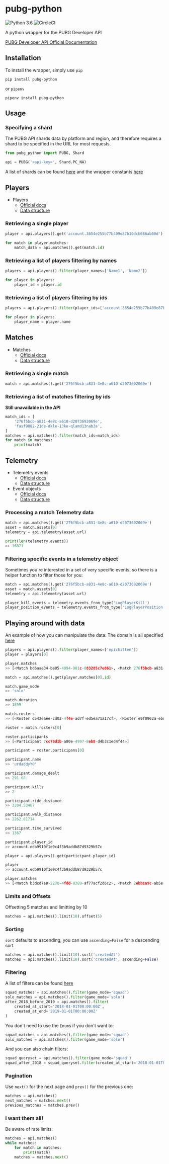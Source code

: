# pubg-python

![Python 3.6](https://img.shields.io/badge/python-3.6-blue.svg)
![CircleCI](https://img.shields.io/circleci/project/github/ramonsaraiva/pubg-python/master.svg)

A python wrapper for the PUBG Developer API

[PUBG Developer API Official Documentation](https://documentation.playbattlegrounds.com/en/introduction.html)

## Installation

To install the wrapper, simply use `pip`

```
pip install pubg-python
```

or `pipenv`


```
pipenv install pubg-python
```

## Usage

### Specifying a shard

The PUBG API shards data by platform and region, and therefore requires a shard to be specified in the URL for most requests.

```python
from pubg_python import PUBG, Shard

api = PUBG('<api-key>', Shard.PC_NA)
```

A list of shards can be found [here](https://documentation.playbattlegrounds.com/en/making-requests.html#regions) and the wrapper constants [here](https://github.com/ramonsaraiva/pubg-python/blob/master/pubg_python/domain/base.py)

## Players

* Players
  * [Official docs](https://documentation.playbattlegrounds.com/en/players.html)
  * [Data structure](https://github.com/ramonsaraiva/pubg-python/blob/master/pubg_python/domain/base.py)

### Retrieving a single player

```python
player = api.players().get('account.3654e255b77b409e87b10dcb086ab00d')

for match in player.matches:
    match_data = api.matches().get(match.id)
```

### Retrieving a list of players filtering by names

```python
players = api.players().filter(player_names=['Name1', 'Name2'])

for player in players:
    player_id = player.id
```

### Retrieving a list of players filtering by ids

```python
players = api.players().filter(player_ids=['account.3654e255b77b409e87b10dcb086ab00d'])

for player in players:
    player_name = player.name
```

## Matches

* Matches
  * [Official docs](https://documentation.playbattlegrounds.com/en/matches.html)
  * [Data structure](https://github.com/ramonsaraiva/pubg-python/blob/master/pubg_python/domain/base.py)

### Retrieving a single match

```python
match = api.matches().get('276f5bcb-a831-4e8c-a610-d2073692069e')
```

### Retrieving a list of matches filtering by ids

**Still unavailable in the API**

```python
match_ids = [
    '276f5bcb-a831-4e8c-a610-d2073692069e',
    'fasf9082-21de-dkle-13ke-qlamd13nab3a',
]
matches = api.matches().filter(match_ids=match_ids)
for match in matches:
    print(match)
```

## Telemetry

* Telemetry events
  * [Official docs](https://documentation.playbattlegrounds.com/en/telemetry-events.html)
  * [Data structure](https://github.com/ramonsaraiva/pubg-python/blob/master/pubg_python/domain/telemetry/events.py)
* Event objects
  * [Official docs](https://documentation.playbattlegrounds.com/en/telemetry-objects.html)
  * [Data structure](https://github.com/ramonsaraiva/pubg-python/blob/master/pubg_python/domain/telemetry/objects.py)

### Processing a match Telemetry data

```python
match = api.matches().get('276f5bcb-a831-4e8c-a610-d2073692069e')
asset = match.assets[0]
telemetry = api.telemetry(asset.url)

print(len(telemetry.events))
>> 16871
```

### Filtering specific events in a telemetry object

Sometimes you're interested in a set of very specific events, so there is a helper function to filter those for you:

```python
match = api.matches().get('276f5bcb-a831-4e8c-a610-d2073692069e')
asset = match.assets[0]
telemetry = api.telemetry(asset.url)

player_kill_events = telemetry.events_from_type('LogPlayerKill')
player_position_events = telemetry.events_from_type('LogPlayerPosition')
```

## Playing around with data

An example of how you can manipulate the data:
The domain is all specified [here](https://github.com/ramonsaraiva/pubg-python/blob/master/pubg_python/domain/base.py)

```python
players = api.players().filter(player_names=['epickitten'])
player = players[0]

player.matches
>> [<Match bd6aae34-be05-4094-981c-083285c7e861>, <Match 276f5bcb-a831-4e8c-a610-d2073692069e>, ..]

match = api.matches().get(player.matches[0].id)

match.game_mode
>> 'solo'

match.duration
>> 1899

match.rosters
>> [<Roster d542eaee-cd02-4f4e-ad7f-ed5ea71a17cf>, <Roster e9f0962a-ebd4-4d86-b134-95783b713800>, ..]

roster = match.rosters[0]

roster.participants
>> [<Participant 7cc76d1b-a80e-4997-8eb8-d4b3c1ed4f44>]

participant = roster.participans[0]

participant.name
>> 'urdaddyYO'

participant.damage_dealt
>> 291.08

participant.kills
>> 2

participant.ride_distance
>> 3204.53467

participant.walk_distance
>> 2262.81714

participant.time_survived
>> 1367

participant.player_id
>> account.edb9910f1e9c4f3b9addb87d9329b57c

player = api.players().get(participant.player_id)

player
>> account.edb9910f1e9c4f3b9addb87d9329b57c

player.matches
>> [<Match b3dcd7e8-2270-4fdd-8389-af77acf2d6c2>, <Match 2ebb1a9c-ab5e-4264-971f-df77a00918a9>, ..]
```

### Limits and Offsets

Offsetting 5 matches and limitting by 10

```python
matches = api.matches().limit(10).offset(5)
```

### Sorting

`sort` defaults to ascending, you can use `ascending=False` for a descending sort

```python
matches = api.matches().limit(10).sort('createdAt')
matches = api.matches().limit(10).sort('createdAt', ascending=False)
```

### Filtering

A list of filters can be found [here](https://documentation.playbattlegrounds.com/en/matches.html#/Matches/get_matches)

```python
squad_matches = api.matches().filter(game_mode='squad')
solo_matches = api.matches().filter(game_mode='solo')
after_2018_before_2019 = api.matches().filter(
    created_at_start='2018-01-01T00:00:00Z',
    created_at_end='2019-01-01T00:00:00Z'
)
```

You don't need to use the `Enum`s if you don't want to:

```python
squad_matches = api.matches().filter(game_mode='squad')
solo_matches = api.matches().filter(game_mode='solo')
```

And you can also chain filters:

```python
squad_queryset = api.matches().filter(game_mode='squad')
squad_after_2018 = squad_queryset.filter(created_at_start='2018-01-01T00:00:00Z')
```

### Pagination

Use `next()` for the next page and `prev()` for the previous one:

```python
matches = api.matches()
next_matches = matches.next()
previous_matches = matches.prev()
```

### I want them all!

Be aware of rate limits:

```python
matches = api.matches()
while matches:
    for match in matches:
        print(match)
    matches = matches.next()
```
